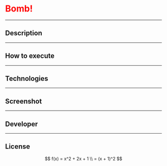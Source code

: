 # <span style="color: red;">Bomb!</span>
___

## Description
___

## How to execute
___

## Technologies
___

## Screenshot
___

## Developer

___

## License

$$
f(x) = x^2 + 2x + 1 \\
= (x + 1)^2
$$
